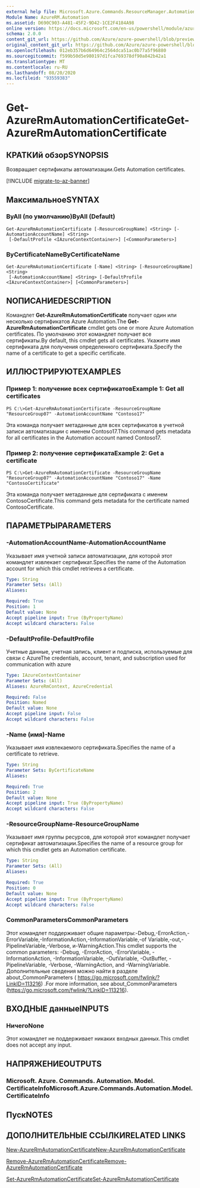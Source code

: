```yaml
---
external help file: Microsoft.Azure.Commands.ResourceManager.Automation.dll-Help.xml
Module Name: AzureRM.Automation
ms.assetid: D690C903-A481-45F2-9D42-1CE2F4184A98
online version: https://docs.microsoft.com/en-us/powershell/module/azurerm.automation/get-azurermautomationcertificate
schema: 2.0.0
content_git_url: https://github.com/Azure/azure-powershell/blob/preview/src/ResourceManager/Automation/Commands.Automation/help/Get-AzureRMAutomationCertificate.md
original_content_git_url: https://github.com/Azure/azure-powershell/blob/preview/src/ResourceManager/Automation/Commands.Automation/help/Get-AzureRMAutomationCertificate.md
ms.openlocfilehash: 012eb357b6d64964c2564dca51ac0b77a5f96880
ms.sourcegitcommit: f599b50d5e980197d1fca769378df90a842b42a1
ms.translationtype: MT
ms.contentlocale: ru-RU
ms.lasthandoff: 08/20/2020
ms.locfileid: "93559383"
---
```

# <span data-ttu-id="a51dd-101">Get-AzureRmAutomationCertificate</span><span class="sxs-lookup"><span data-stu-id="a51dd-101">Get-AzureRmAutomationCertificate</span></span>

## <span data-ttu-id="a51dd-102">КРАТКИй обзор</span><span class="sxs-lookup"><span data-stu-id="a51dd-102">SYNOPSIS</span></span>
<span data-ttu-id="a51dd-103">Возвращает сертификаты автоматизации.</span><span class="sxs-lookup"><span data-stu-id="a51dd-103">Gets Automation certificates.</span></span>

[!INCLUDE [migrate-to-az-banner](../../includes/migrate-to-az-banner.md)]

## <span data-ttu-id="a51dd-104">Максимальное</span><span class="sxs-lookup"><span data-stu-id="a51dd-104">SYNTAX</span></span>

### <span data-ttu-id="a51dd-105">ByAll (по умолчанию)</span><span class="sxs-lookup"><span data-stu-id="a51dd-105">ByAll (Default)</span></span>
```
Get-AzureRmAutomationCertificate [-ResourceGroupName] <String> [-AutomationAccountName] <String>
 [-DefaultProfile <IAzureContextContainer>] [<CommonParameters>]
```

### <span data-ttu-id="a51dd-106">ByCertificateName</span><span class="sxs-lookup"><span data-stu-id="a51dd-106">ByCertificateName</span></span>
```
Get-AzureRmAutomationCertificate [-Name] <String> [-ResourceGroupName] <String>
 [-AutomationAccountName] <String> [-DefaultProfile <IAzureContextContainer>] [<CommonParameters>]
```

## <span data-ttu-id="a51dd-107">NОПИСАНИЕ</span><span class="sxs-lookup"><span data-stu-id="a51dd-107">DESCRIPTION</span></span>
<span data-ttu-id="a51dd-108">Командлет **Get-AzureRmAutomationCertificate** получает один или несколько сертификатов Azure Automation.</span><span class="sxs-lookup"><span data-stu-id="a51dd-108">The **Get-AzureRmAutomationCertificate** cmdlet gets one or more Azure Automation certificates.</span></span>
<span data-ttu-id="a51dd-109">По умолчанию этот командлет получает все сертификаты.</span><span class="sxs-lookup"><span data-stu-id="a51dd-109">By default, this cmdlet gets all certificates.</span></span>
<span data-ttu-id="a51dd-110">Укажите имя сертификата для получения определенного сертификата.</span><span class="sxs-lookup"><span data-stu-id="a51dd-110">Specify the name of a certificate to get a specific certificate.</span></span>

## <span data-ttu-id="a51dd-111">ИЛЛЮСТРИРУЮТ</span><span class="sxs-lookup"><span data-stu-id="a51dd-111">EXAMPLES</span></span>

### <span data-ttu-id="a51dd-112">Пример 1: получение всех сертификатов</span><span class="sxs-lookup"><span data-stu-id="a51dd-112">Example 1: Get all certificates</span></span>
```
PS C:\>Get-AzureRmAutomationCertificate -ResourceGroupName "ResourceGroup07" -AutomationAccountName "Contoso17"
```

<span data-ttu-id="a51dd-113">Эта команда получает метаданные для всех сертификатов в учетной записи автоматизации с именем Contoso17.</span><span class="sxs-lookup"><span data-stu-id="a51dd-113">This command gets metadata for all certificates in the Automation account named Contoso17.</span></span>

### <span data-ttu-id="a51dd-114">Пример 2: получение сертификата</span><span class="sxs-lookup"><span data-stu-id="a51dd-114">Example 2: Get a certificate</span></span>
```
PS C:\>Get-AzureRmAutomationCertificate -ResourceGroupName "ResourceGroup07" -AutomationAccountName "Contoso17" -Name "ContosoCertificate"
```

<span data-ttu-id="a51dd-115">Эта команда получает метаданные для сертификата с именем ContosoCertificate.</span><span class="sxs-lookup"><span data-stu-id="a51dd-115">This command gets metadata for the certificate named ContosoCertificate.</span></span>

## <span data-ttu-id="a51dd-116">ПАРАМЕТРЫ</span><span class="sxs-lookup"><span data-stu-id="a51dd-116">PARAMETERS</span></span>

### <span data-ttu-id="a51dd-117">-AutomationAccountName</span><span class="sxs-lookup"><span data-stu-id="a51dd-117">-AutomationAccountName</span></span>
<span data-ttu-id="a51dd-118">Указывает имя учетной записи автоматизации, для которой этот командлет извлекает сертификат.</span><span class="sxs-lookup"><span data-stu-id="a51dd-118">Specifies the name of the Automation account for which this cmdlet retrieves a certificate.</span></span>

```yaml
Type: String
Parameter Sets: (All)
Aliases: 

Required: True
Position: 1
Default value: None
Accept pipeline input: True (ByPropertyName)
Accept wildcard characters: False
```

### <span data-ttu-id="a51dd-119">-DefaultProfile</span><span class="sxs-lookup"><span data-stu-id="a51dd-119">-DefaultProfile</span></span>
<span data-ttu-id="a51dd-120">Учетные данные, учетная запись, клиент и подписка, используемые для связи с Azure</span><span class="sxs-lookup"><span data-stu-id="a51dd-120">The credentials, account, tenant, and subscription used for communication with azure</span></span>

```yaml
Type: IAzureContextContainer
Parameter Sets: (All)
Aliases: AzureRmContext, AzureCredential

Required: False
Position: Named
Default value: None
Accept pipeline input: False
Accept wildcard characters: False
```

### <span data-ttu-id="a51dd-121">-Name (имя)</span><span class="sxs-lookup"><span data-stu-id="a51dd-121">-Name</span></span>
<span data-ttu-id="a51dd-122">Указывает имя извлекаемого сертификата.</span><span class="sxs-lookup"><span data-stu-id="a51dd-122">Specifies the name of a certificate to retrieve.</span></span>

```yaml
Type: String
Parameter Sets: ByCertificateName
Aliases: 

Required: True
Position: 2
Default value: None
Accept pipeline input: True (ByPropertyName)
Accept wildcard characters: False
```

### <span data-ttu-id="a51dd-123">-ResourceGroupName</span><span class="sxs-lookup"><span data-stu-id="a51dd-123">-ResourceGroupName</span></span>
<span data-ttu-id="a51dd-124">Указывает имя группы ресурсов, для которой этот командлет получает сертификат автоматизации.</span><span class="sxs-lookup"><span data-stu-id="a51dd-124">Specifies the name of a resource group for which this cmdlet gets an Automation certificate.</span></span>

```yaml
Type: String
Parameter Sets: (All)
Aliases: 

Required: True
Position: 0
Default value: None
Accept pipeline input: True (ByPropertyName)
Accept wildcard characters: False
```

### <span data-ttu-id="a51dd-125">CommonParameters</span><span class="sxs-lookup"><span data-stu-id="a51dd-125">CommonParameters</span></span>
<span data-ttu-id="a51dd-126">Этот командлет поддерживает общие параметры:-Debug,-ErrorAction,-ErrorVariable,-InformationAction,-InformationVariable,-of Variable,-out,-PipelineVariable,-Verbose, и-WarningAction.</span><span class="sxs-lookup"><span data-stu-id="a51dd-126">This cmdlet supports the common parameters: -Debug, -ErrorAction, -ErrorVariable, -InformationAction, -InformationVariable, -OutVariable, -OutBuffer, -PipelineVariable, -Verbose, -WarningAction, and -WarningVariable.</span></span> <span data-ttu-id="a51dd-127">Дополнительные сведения можно найти в разделе about_CommonParameters ( https://go.microsoft.com/fwlink/?LinkID=113216) .</span><span class="sxs-lookup"><span data-stu-id="a51dd-127">For more information, see about_CommonParameters (https://go.microsoft.com/fwlink/?LinkID=113216).</span></span>

## <span data-ttu-id="a51dd-128">ВХОДНЫЕ данные</span><span class="sxs-lookup"><span data-stu-id="a51dd-128">INPUTS</span></span>

### <span data-ttu-id="a51dd-129">Ничего</span><span class="sxs-lookup"><span data-stu-id="a51dd-129">None</span></span>
<span data-ttu-id="a51dd-130">Этот командлет не поддерживает никаких входных данных.</span><span class="sxs-lookup"><span data-stu-id="a51dd-130">This cmdlet does not accept any input.</span></span>

## <span data-ttu-id="a51dd-131">НАПРЯЖЕНИЕ</span><span class="sxs-lookup"><span data-stu-id="a51dd-131">OUTPUTS</span></span>

### <span data-ttu-id="a51dd-132">Microsoft. Azure. Commands. Automation. Model. CertificateInfo</span><span class="sxs-lookup"><span data-stu-id="a51dd-132">Microsoft.Azure.Commands.Automation.Model.CertificateInfo</span></span>

## <span data-ttu-id="a51dd-133">Пуск</span><span class="sxs-lookup"><span data-stu-id="a51dd-133">NOTES</span></span>

## <span data-ttu-id="a51dd-134">ДОПОЛНИТЕЛЬНЫЕ ССЫЛКИ</span><span class="sxs-lookup"><span data-stu-id="a51dd-134">RELATED LINKS</span></span>

[<span data-ttu-id="a51dd-135">New-AzureRmAutomationCertificate</span><span class="sxs-lookup"><span data-stu-id="a51dd-135">New-AzureRmAutomationCertificate</span></span>](./New-AzureRMAutomationCertificate.md)

[<span data-ttu-id="a51dd-136">Remove-AzureRmAutomationCertificate</span><span class="sxs-lookup"><span data-stu-id="a51dd-136">Remove-AzureRmAutomationCertificate</span></span>](./Remove-AzureRMAutomationCertificate.md)

[<span data-ttu-id="a51dd-137">Set-AzureRmAutomationCertificate</span><span class="sxs-lookup"><span data-stu-id="a51dd-137">Set-AzureRmAutomationCertificate</span></span>](./Set-AzureRMAutomationCertificate.md)


